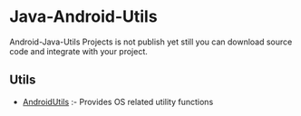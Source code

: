 # Java-Android-Utils
Android-Java-Utils Projects is not publish yet still you can download source code and integrate with your
project.


## Utils

- [AndroidUtils](/app/src/main/java/com/java/utils/AndroidUtils.java) :- Provides OS related utility functions

